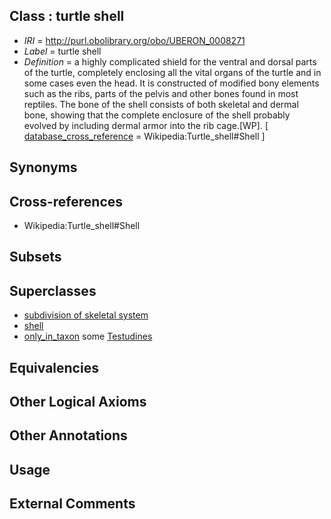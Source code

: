 
## Class : turtle shell

 * *IRI* = http://purl.obolibrary.org/obo/UBERON_0008271
 * *Label* = turtle shell
 * *Definition* = a highly complicated shield for the ventral and dorsal parts of the turtle, completely enclosing all the vital organs of the turtle and in some cases even the head. It is constructed of modified bony elements such as the ribs, parts of the pelvis and other bones found in most reptiles. The bone of the shell consists of both skeletal and dermal bone, showing that the complete enclosure of the shell probably evolved by including dermal armor into the rib cage.[WP]. [ [database_cross_reference](../../ef/oboInOwl#hasDbXref.md) = Wikipedia:Turtle_shell#Shell ]

## Synonyms


## Cross-references

 * Wikipedia:Turtle_shell#Shell

## Subsets


## Superclasses

 * [subdivision of skeletal system](../../UBERON/75/UBERON_0000075.md)
 * [shell](../../UBERON/12/UBERON_0006612.md)
 * [only_in_taxon](../../RO/60/RO_0002160.md) some [Testudines](../../NCBITaxon/59/NCBITaxon_8459.md)

## Equivalencies


## Other Logical Axioms


## Other Annotations


## Usage


## External Comments

